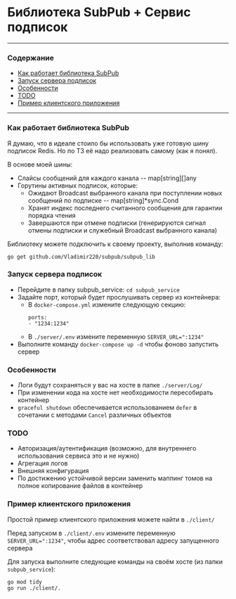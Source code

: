 # Библиотека SubPub + Сервис подписок #
---
### Содержание ###
- [Как работает библиотека SubPub](#как-работает-библиотека-subpub)
- [Запуск сервера подписок](#запуск-сервера-подписок)
- [Особенности](#особенности)
- [TODO](#todo)
- [Пример клиентского приложения](#пример-клиентского-приложения)
---

### Как работает библиотека SubPub ###
Я думаю, что в идеале стоило бы использовать уже готовую шину подписок Redis. Но по ТЗ её надо реализовать самому (как я понял).

В основе моей шины:
- Слайсы сообщений для каждого канала -- map[string][]any
- Горутины активных подписок, которые:
    - Ожидают Broadcast выбранного канала при поступлении новых сообщений по подписке -- map[string]*sync.Cond
    - Хранят индекс последнего считанного сообщения для гарантии порядка чтения
    - Завершаются при отмене подписки (генерируются сигнал отмены подписки и служебный Broadcast выбранного канала)

Библиотеку можете подключить к своему проекту, выполнив команду: 
```
go get github.com/Vladimir220/subpub/subpub_lib 
```

### Запуск сервера подписок ###
- Перейдите в папку subpub_service: ``` cd subpub_service ```
- Задайте порт, который будет прослушивать сервер из контейнера:
    - В ```docker-compose.yml``` измените следующую секцию:
        ```
        ports:
        - "1234:1234"
        ```
    - В ``` ./server/.env ``` измените переменную ``` SERVER_URL=":1234" ```
- Выполните команду ``` docker-compose up -d ``` чтобы фоново запустить сервер

### Особенности ###
- Логи будут сохраняться у вас на хосте в папке ``` ./server/Log/ ```
- При изменении кода на хосте нет необходимости пересобирать контейнер
- ``` graceful shutdown ``` обеспечивается использованием ``` defer ``` в сочетании с методами ``` Cancel ``` различных объектов

### TODO ###
- Авторизация/аутентификация (возможно, для внутреннего использования сервиса это и не нужно)
- Агрегация логов  
- Внешняя конфигурация
- По достижению устойчивой версии заменить маппинг томов на полное копирование файлов в контейнер

### Пример клиентского приложения ###
Простой пример клиентского приложения можете найти в ``` ./client/ ```

Перед запуском в ``` ./client/.env ``` измените переменную ``` SERVER_URL=":1234" ```, чтобы адрес соответствовал адресу запущенного сервера

Для запуска выполните следующие команды на своём хосте (из папки ``` subpub_service ```):
```
go mod tidy
go run ./client/.
```


